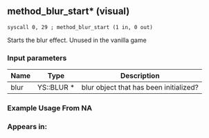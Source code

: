 ## method_blur_start* (visual)

`syscall 0, 29 ; method_blur_start (1 in, 0 out)`

Starts the blur effect. Unused in the vanilla game

### Input parameters
| Name | Type | Description
|------|------|------------
| blur   | YS::BLUR *   | blur object that has been initialized?


### Example Usage From NA



### Appears in:




